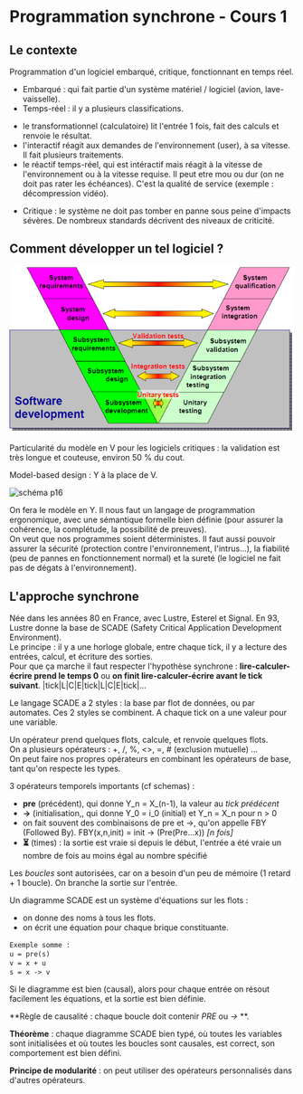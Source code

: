 # Programmation synchrone - Cours 1

## Le contexte

Programmation d'un logiciel embarqué, critique, fonctionnant en temps réel. 

* Embarqué : qui fait partie d'un système matériel / logiciel (avion, 
lave-vaisselle).
* Temps-réel : il y a plusieurs classifications. 
- le transformationnel (calculatoire) lit l'entrée 1 fois, fait des calculs et renvoie 
le résultat. 
- l'interactif réagit aux demandes de l'environnement (user), à sa vitesse. Il 
fait plusieurs traitements. 
- le réactif temps-réel, qui est intéractif mais réagit à la vitesse de 
l'environnement ou à la vitesse requise. Il peut etre mou ou dur (on ne doit 
pas rater les échéances). C'est la qualité de service (exemple : décompression 
vidéo). 
* Critique : le système ne doit pas tomber en panne sous peine d'impacts 
sévères. De nombreux standards décrivent des niveaux de criticité. 

## Comment développer un tel logiciel ? 

![schéma p16](1_01.png)

Particularité du modèle en V pour les logiciels critiques : la validation 
est très longue et couteuse, environ 50 % du cout. 

Model-based design : Y à la place de V. 

![schéma p16](1_02.png)

On fera le modèle en Y. Il nous faut un langage de programmation ergonomique, 
avec une sémantique formelle bien définie (pour assurer la cohérence, la 
complétude, la possibilité de preuves).  
On veut que nos programmes soient déterministes. Il faut aussi pouvoir 
assurer la sécurité (protection contre l'environnement, l'intrus...), 
la fiabilité (peu de pannes en fonctionnement normal) et 
la sureté (le logiciel ne fait pas de dégats à l'environnement).  

## L'approche synchrone

Née dans les années 80 en France, avec Lustre, Esterel et Signal. En 93, 
Lustre donne la base de SCADE (Safety Critical Application Development 
Environment).  
Le principe : il y a une horloge globale, entre chaque tick, il y a lecture 
des entrées, calcul, et écriture des sorties.  
Pour que ça marche il faut respecter l'hypothèse synchrone : 
**lire-calculer-écrire prend le temps 0** 
ou **on finit lire-calculer-écrire avant le tick suivant**. 
|tick|L|C|E|tick|L|C|E|tick|...
  
Le langage SCADE a 2 styles : la base par flot de données, ou par automates. 
Ces 2 styles se combinent. 
A chaque tick on a une valeur pour une variable. 
  
Un opérateur prend quelques flots, calcule, et renvoie quelques flots.  
On a plusieurs opérateurs : +, /, %, <>, =, # (exclusion mutuelle) ...  
On peut faire nos propres opérateurs en combinant les opérateurs de base, tant 
qu'on respecte les types.  
  
3 opérateurs temporels importants (cf schemas) : 
- **pre** (précédent), qui donne Y_n = X_(n-1), la valeur au *tick prédécent*
- **&rarr;** (initialisation,, qui donne Y_0 = i_0 (initial) et Y_n = X_n pour n > 0
- on fait souvent des combinaisons de pre et ->, qu'on appelle FBY (Followed 
By). FBY(x,n,init) = init &rarr; (Pre(Pre...x)) *[n fois]*
- **&#9203;** (times) : la sortie est vraie si depuis le début, l'entrée a été vraie
 un nombre de fois au moins égal au nombre spécifié
  
Les *boucles* sont autorisées, car on a besoin d'un peu de mémoire (1 retard + 
1 boucle). On branche la sortie sur l'entrée.  
  
Un diagramme SCADE est un système d'équations sur les flots : 
- on donne des noms à tous les flots. 
- on écrit une équation pour chaque brique constituante. 
```
Exemple somme :   
u = pre(s)  
v = x + u   
s = x -> v 
```
Si le diagramme est bien (causal), alors pour chaque entrée on résout facilement 
les équations, et la sortie est bien définie.  
  
**Règle de causalité : chaque boucle doit contenir *PRE* ou *->* **.  
  
**Théorème** : chaque diagramme SCADE bien typé, où toutes les variables sont 
initialisées et où toutes les boucles sont causales, est correct, son 
comportement est bien défini.  

**Principe de modularité** : on peut utiliser des opérateurs personnalisés dans 
d'autres opérateurs. 
  
